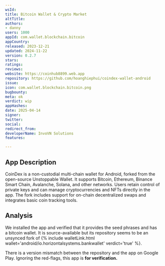 ```yaml
---
wsId: 
title: Bitcoin Wallet & Crypto Market
altTitle: 
authors:
- danny
users: 1000
appId: com.wallet.blockchain.bitcoin
appCountry: 
released: 2023-12-21
updated: 2024-11-22
version: 0.2.7
stars: 
ratings: 
reviews: 
website: https://coinhub8899.web.app
repository: https://github.com/hoanghiephui/coindex-wallet-android
issue: 
icon: com.wallet.blockchain.bitcoin.png
bugbounty: 
meta: ok
verdict: wip
appHashes: 
date: 2025-04-14
signer: 
twitter: 
social: 
redirect_from: 
developerName: InvoVN Solutions
features: 

---
```


## App Description 

CoinDex is a non-custodial multi-chain wallet for Android, forked from the open-source Unstoppable Wallet. It supports Bitcoin, Ethereum, Binance Smart Chain, Avalanche, Solana, and other networks. Users retain control of private keys and can manage cryptocurrencies and NFTs directly in the app. The fork includes support for on-chain decentralized swaps and integrates basic coin tracking tools.

## Analysis 

We installed the app and verified that it provides the seed phrases and has a bitcoin wallet. It is source-available but its repository seems to be an unsynced fork of {% include walletLink.html wallet='android/io.horizontalsystems.bankwallet' verdict='true' %}. 

There is a version mismatch between the repository and the app on Google Play. Ignoring the red-flags, this app is **for verification.**
